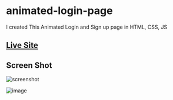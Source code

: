 # animated-login-page
I created This Animated Login and Sign up page in HTML, CSS, JS

## [Live Site](https://saifullah72437.github.io/animated-login-page/)

## Screen Shot

![screenshot](https://github.com/saifullah72437/animated-login-page/assets/73275780/5ccac2df-4cfa-4462-82d4-bb00d61a9f20)

![image](https://github.com/saifullah72437/animated-login-page/assets/73275780/8cfab69a-a245-4511-b281-8f0bc3d43828)
